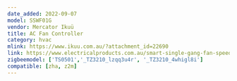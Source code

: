 ```yaml
---
date_added: 2022-09-07
model: SSWF01G
vendor: Mercator Ikuü
title: AC Fan Controller
category: hvac
mlink: https://www.ikuu.com.au/?attachment_id=22690
link: https://www.electricalproducts.com.au/smart-single-gang-fan-speed-controller-sswf01g.html
zigbeemodel: ['TS0501','_TZ3210_lzqq3u4r', '_TZ3210_4whigl8i']
compatible: [zha, z2m]
---
```




